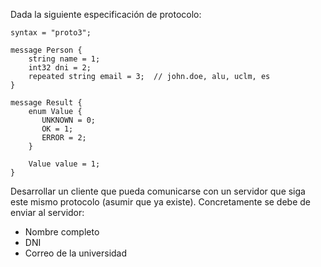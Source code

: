 Dada la siguiente especificación de protocolo:

```
syntax = "proto3";

message Person {
    string name = 1;
    int32 dni = 2;
    repeated string email = 3;  // john.doe, alu, uclm, es
}

message Result {
    enum Value {
       UNKNOWN = 0;
       OK = 1;
       ERROR = 2;
    }

    Value value = 1;
}
```

Desarrollar un cliente que pueda comunicarse con un servidor que siga este mismo protocolo (asumir que ya existe). Concretamente se debe de enviar al servidor:

- Nombre completo
- DNI
- Correo de la universidad